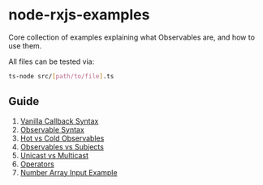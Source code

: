 # node-rxjs-examples

Core collection of examples explaining what Observables are, and how to use them.

All files can be tested via:
```bash
ts-node src/[path/to/file].ts
```

## Guide

1. [Vanilla Callback Syntax](https://github.com/jospete/node-rxjs-examples/blob/master/src/event-callback-syntax.ts)
2. [Observable Syntax](https://github.com/jospete/node-rxjs-examples/blob/master/src/observable-syntax.ts)
3. [Hot vs Cold Observables](https://github.com/jospete/node-rxjs-examples/blob/master/src/hot-vs-cold-observables.ts)
4. [Observables vs Subjects](https://github.com/jospete/node-rxjs-examples/blob/master/src/observables-vs-subjects.ts)
5. [Unicast vs Multicast](https://github.com/jospete/node-rxjs-examples/blob/master/src/unicast-vs-multicast.ts)
6. [Operators](https://github.com/jospete/node-rxjs-examples/blob/master/src/operators.ts)
7. [Number Array Input Example](https://github.com/jospete/node-rxjs-examples/blob/master/src/examples/number-array-input.ts)